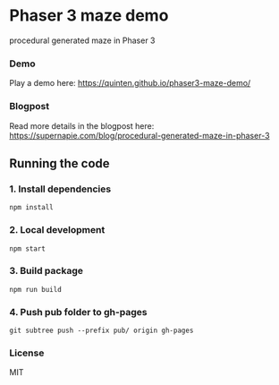 # Phaser 3 maze demo

procedural generated maze in Phaser 3

### Demo

Play a demo here: https://quinten.github.io/phaser3-maze-demo/

### Blogpost

Read more details in the blogpost here: https://supernapie.com/blog/procedural-generated-maze-in-phaser-3

## Running the code

### 1. Install dependencies

```
npm install
```

### 2. Local development

```
npm start
```

### 3. Build package

```
npm run build
```

### 4. Push pub folder to gh-pages

```
git subtree push --prefix pub/ origin gh-pages
```

### License

MIT
